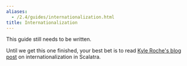 ```yaml
---
aliases:
  - /2.4/guides/internationalization.html
title: Internationalization
---
```


This guide still needs to be written.

Until we get this one finished, your best bet is to read [Kyle Roche's blog post](http://kyleroche.com/post/39274536843/exploring-scalatra-internationalization)
on internationalization in Scalatra.

